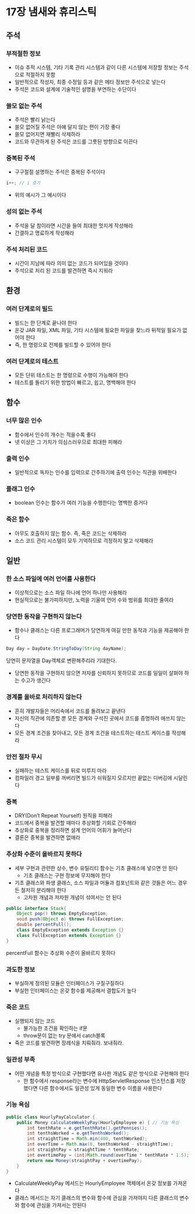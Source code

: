 # 17장 냄새와 휴리스틱
## 주석

### 부적절한 정보

- 이슈 추적 시스템, 기타 기록 관리 시스템과 같이 다른 시스템에 저장할 정보는 주석으로 적절하지 못함
- 일반적으로 작성자, 최종 수정일 등과 같은 메타 정보만 주석으로 넣는다
- 주석은 코드와 설계에 기술적인 설명을 부연하는 수단이다

### 쓸모 없는 주석

- 주석은 빨리 낡는다
- 쓸모 없어질 주석은 아예 달지 않는 편이 가장 좋다
- 쓸모 없어지면 재빨리 삭제하라
- 코드와 무관하게 된 주석은 코드를 그릇된 방향으로 이끈다

### 중복된 주석

- 구구절절 설명하는 주석은 중복된 주석이다

```java
i++; // i 증가
```

- 위의 예시가 그 예시이다

### 성의 없는 주석

- 주석을 달 참이라면 시간을 들여 최대한 멋지게 작성해라
- 간결하고 명료하게 작성해라

### 주석 처리된 코드

- 시간이 지남에 따라 의미 없는 코드가 되어있을 것이다
- 주석으로 처리 된 코드를 발견하면 즉시 지워라

## 환경

### 여러 단계로의 빌드

- 빌드는 한 단계로 끝나야 한다
- 온갖 JAR 파일, XML 파일, 기타 시스템에 필요한 파일을 찾느라 뒤적일 필요가 없어야 한다
- 즉, 한 명령으로 전체를 빌드할 수 있어야 한다

### 여러 단계로의 테스트

- 모든 단위 테스트는 한 명령으로 수행이 가능해야 한다
- 테스트를 돌리기 위한 방법이 빠르고, 쉽고, 명백해야 한다

## 함수

### 너무 많은 인수

- 함수에서 인수의 개수는 적을수록 좋다
- 넷 이상은 그 가치가 의심스러우므로 최대한 피해라

### 출력 인수

- 일반적으로 독자는 인수를 입력으로 간주하기에 출력 인수는 직관을 위배한다

### 플래그 인수

- boolean 인수는 함수가 여러 기능을 수행한다는 명백한 증거다

### 죽은 함수

- 아무도 호출하지 않는 함수. 즉, 죽은 코드는 삭제하라
- 소스 코드 관리 시스템이 모두 기억하므로 걱정하지 말고 삭제해라

## 일반

### 한 소스 파일에 여러 언어를 사용한다

- 이상적으로는 소스 파일 하나에 언어 하나만 사용해라
- 현실적으로는 불가피하지만, 노력을 기울여 언어 수와 범위를 최대한 줄여라

### 당연한 동작을 구현하지 않는다

- 함수나 클래스는 다른 프로그래머가 당연하게 여길 만한 동작과 기능을 제공해야 한다

```java
Day day = DayDate.StringToDay(String dayName);
```

당연히 문자열을 Day객체로 변환해주리라 기대한다.

- 당연한 동작을 구현하지 않으면 저자를 신뢰하지 못하므로 코드를 일일이 살펴야 하는 수고가 생긴다

### 경계를 올바로 처리하지 않는다

- 흔히 개발자들은 머리속에서 코드를 돌려보고 끝낸다
- 자신의 직관에 의존할 뿐 모든 경계와 구석진 곳에서 코드를 증명하려 애쓰지 않는다
- 모든 경계 조건을 찾아내고, 모든 경계 조건을 테스트하는 테스트 케이스를 작성해라

### 안전 절차 무시

- 실패하는 테스트 케이스를 뒤로 미루지 마라
- 컴파일러 경고 일부를 꺼버리면 빌드가 쉬워질지 모르지만 끝없는 디버깅에 시달린다

### 중복

- DRY(Don’t Repeat Yourself) 원칙을 피해라
- 코드에서 중복을 발견할 때마다 추상화할 기회로 간주해라
- 추상화로 중복을 정리하면 설계 언어의 어휘가 늘어난다
- 결론은 중복을 발견하면 없애라

### 추상화 수준이 올바르지 못하다

- 세부 구현과 관련한 상수, 변수 유틸리티 함수는 기초 클래스에 넣으면 안 된다
    - 기초 클래스는 구현 정보에 무지해야 한다
- 기초 클래스와 파생 클래스, 소스 파일과 머듈과 컴포넌트와 같은 것들은 어느 경우든 철저히 분리해야 한다
    - 고차원 개념과 저차원 개념이 섞여서는 안 된다

```java
public interface Stack{
	Object pop() throws EmptyException;
	void push(Object o) throws FullException;
	double percentFull();
	class EmptyException extends Exception {}
	class FullException extends Exception {}
}
```

percentFull 함수는 추상화 수준이 올바르지 못하다

### 과도한 정보

- 부실하게 정의된 모듈은 인터페이스가 구질구질하다
- 부실한 인터페이스는 온갖 함수를 제공해서 결합도가 높다

### 죽은 코드

- 실행되지 않는 코드
    - 불가능한 조건을 확인하는 if문
    - throw문이 없는 try 문에서 catch블록
- 죽은 코드를 발견하면 장례식을 치뤄줘라. 보내줘라.

### 일관성 부족

- 어떤 개념을 특정 방식으로 구현했다면 유사한 개념도 같은 방식으로 구현해야 한다
    - 한 함수에서 response라는 변수에 HttpServletResponse 인스턴스를 저장했다면 다른 함수에서도 일관성 있게 동일한 변수 이름을 사용한다

### 기능 욕심

```java
public class HourlyPayCalculator {
    public Money calculateWeeklyPay(HourlyEmployee e) { // 기능 욕심
        int tenthRate = e.getTenthRate().getPennies();
        int tenthsWorked = e.getTenthsWorked();
        int straightTime = Math.min(400, tenthWorked);
        int overTime = Math.max(0, tenthsWorked - straightTime);
        int straightPay = straightTime * tenthRate;
        int overtimePay = (int)Math.round(overTime * tenthRate * 1.5);
        return new Money(straightPay + overtimePay);
    }
}
```

- CalculateWeeklyPay 메서드는 HourlyEmployee 객체에서 온갖 정보를 가져온다
- 클래스 메서드는 자기 클래스의 변수와 함수에 관심을 가져야지 다른 클래스의 변수와 함수에 관심을 가져서는 안된다